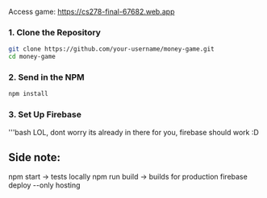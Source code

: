 Access game: https://cs278-final-67682.web.app

### 1. Clone the Repository

```bash
git clone https://github.com/your-username/money-game.git
cd money-game
```

### 2. Send in the NPM

```bash
npm install
```

### 3. Set Up Firebase

'''bash
LOL, dont worry its already in there for you, firebase should work :D

## Side note:

npm start -> tests locally
npm run build -> builds for production
firebase deploy --only hosting
